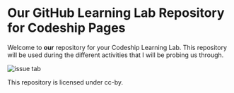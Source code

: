 # Our GitHub Learning Lab Repository for Codeship Pages

Welcome to **our** repository for your Codeship Learning Lab. This repository will be used during the different activities that I will be probing us through. 



![issue tab](https://lab.github.com/public/images/issue_tab.png)


This repository is licensed under cc-by.
